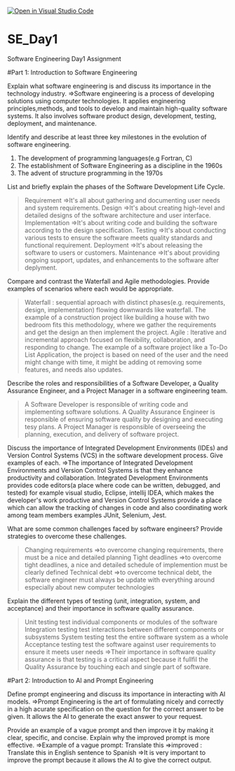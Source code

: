 [![Open in Visual Studio Code](https://classroom.github.com/assets/open-in-vscode-2e0aaae1b6195c2367325f4f02e2d04e9abb55f0b24a779b69b11b9e10269abc.svg)](https://classroom.github.com/online_ide?assignment_repo_id=15575557&assignment_repo_type=AssignmentRepo)
# SE_Day1
Software Engineering Day1 Assignment

#Part 1: Introduction to Software Engineering

Explain what software engineering is and discuss its importance in the technology industry.
=>Software engineering is a process of developing solutions using computer technologies. It applies engineering principles,methods, and tools to develop and maintain high-quality software systems. It also involves software product design, development, testing, deployment, and maintenance. 


Identify and describe at least three key milestones in the evolution of software engineering.
1. The development of programming languages(e.g Fortran, C)
2. The establishment of Software Engineering as a discipline in the 1960s
3. The advent of structure programming in the 1970s


List and briefly explain the phases of the Software Development Life Cycle.
> Requirement
=>It's all about gathering and documenting user needs and system requirements.
> Design
=>It's about creating high-level and detailed designs of the software architecture and user interface.
> Implementation
=>It's about writing code and building the software according to the design specification.
> Testing
=>It's about conducting various tests to ensure the software meets quality standards and functional requirement.
> Deployment
=>It's about releasing the software to users or customers.
> Maintenance
=>It's about providing ongoing support, updates, and enhancements to the software after deplyment.

Compare and contrast the Waterfall and Agile methodologies. Provide examples of scenarios where each would be appropriate.
> Waterfall : sequential aproach with distinct phases(e.g. requirements, design, implementation) flowing downwards like waterfall. The example of a construction project like building a house with two bedroom fits this methodology, where we gather the requirements and get the design an then implement the project.
>Agile : Iterative and incremental approach focused on flexibility, collaboration, and responding to change. The example of a software project like a To-Do List Application, the project is based on need of the user and the need might change with time, it might be adding ot removing some features, and needs also updates.

Describe the roles and responsibilities of a Software Developer, a Quality Assurance Engineer, and a Project Manager in a software engineering team.
>A Software Developer is responsible of writing code and implementing software solutions.
>A Quality Assurance Engineer is responsible of ensuring software quality by designing and executing tesy plans.
>A Project Manager is responsible of overseeing the planning, execution, and delivery of software project.


Discuss the importance of Integrated Development Environments (IDEs) and Version Control Systems (VCS) in the software development process. Give examples of each.
=>The importance of Integrated Development Environments and Version Control Systems is that they enhance productivity and collaboration. Integrated Development Environments provides code editors(a place where code can be written, debugged, and tested) for example visual studio, Eclipse, intellij IDEA, which makes the developer's work productive and Version Control Systems provide a place which can allow the tracking of changes in code and also coordinating work among team members examples JUnit, Selenium, Jest.


What are some common challenges faced by software engineers? Provide strategies to overcome these challenges.
>Changing requirements
=>to overcome changing requirements, there must be a nice and detailed planning 
>Tight deadlines
=>to overcome tight deadlines, a nice and detailed schedule of implemention must be clearly defined
>Technical debt
=>to overcome technical debt, the software engineer must always be update with everything around especially about new computer technologies


Explain the different types of testing (unit, integration, system, and acceptance) and their importance in software quality assurance.
> Unit testing test individual components or modules of the software
>Integration testing test interactions between different components or subsystems
>System testing test the entire software system as a whole
>Acceptance testing test the software against user requirements to ensure it meets user needs
=>Their importance in software quality assurance is that testing is a critical aspect because it fullfil the Quality Assurance by touching each and single part of software.


#Part 2: Introduction to AI and Prompt Engineering


Define prompt engineering and discuss its importance in interacting with AI models.
=>Prompt Engineering is the art of formulating nicely and correctly in a high acurate specification on the question for the correct answer to be given. It allows the AI to generate the exact answer to your request.


Provide an example of a vague prompt and then improve it by making it clear, specific, and concise. Explain why the improved prompt is more effective.
=>Example of a vague prompt: Translate this
=>improved : Translate this in English sentence to Spanish
=>It is very important to improve the prompt because it allows the AI to give the correct output.
